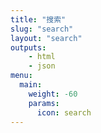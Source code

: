 ```yaml
---
title: "搜索"
slug: "search"
layout: "search"
outputs:
    - html
    - json
menu:
  main:
    weight: -60
    params: 
      icon: search
---
```


